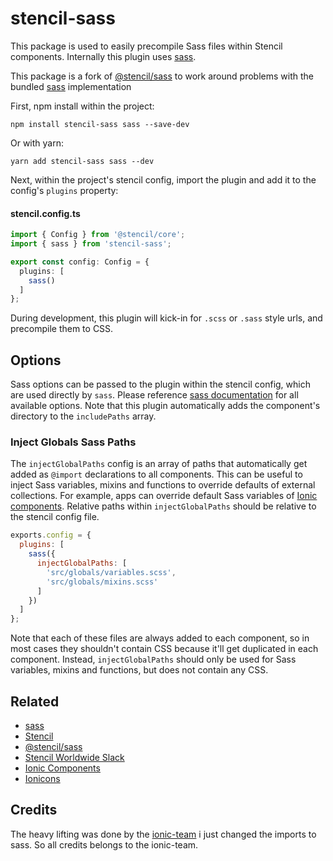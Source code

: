 # stencil-sass


This package is used to easily precompile Sass files within Stencil components. Internally this plugin uses [sass](https://www.npmjs.com/package/sass).

This package is a fork of [@stencil/sass](https://github.com/ionic-team/stencil-sass) to work around problems with the bundled [sass](https://www.npmjs.com/package/sass) implementation

First, npm install within the project:

```
npm install stencil-sass sass --save-dev
```

Or with yarn:
```
yarn add stencil-sass sass --dev
```

Next, within the project's stencil config, import the plugin and add it to the config's `plugins` property:

#### stencil.config.ts
```ts
import { Config } from '@stencil/core';
import { sass } from 'stencil-sass';

export const config: Config = {
  plugins: [
    sass()
  ]
};
```

During development, this plugin will kick-in for `.scss` or `.sass` style urls, and precompile them to CSS.


## Options

Sass options can be passed to the plugin within the stencil config, which are used directly by `sass`. Please reference [sass documentation](https://www.npmjs.com/package/sass) for all available options. Note that this plugin automatically adds the component's directory to the `includePaths` array.


### Inject Globals Sass Paths

The `injectGlobalPaths` config is an array of paths that automatically get added as `@import` declarations to all components. This can be useful to inject Sass variables, mixins and functions to override defaults of external collections. For example, apps can override default Sass variables of [Ionic components](https://www.npmjs.com/package/@ionic/core). Relative paths within `injectGlobalPaths` should be relative to the stencil config file.

```js
exports.config = {
  plugins: [
    sass({
      injectGlobalPaths: [
        'src/globals/variables.scss',
        'src/globals/mixins.scss'
      ]
    })
  ]
};
```

Note that each of these files are always added to each component, so in most cases they shouldn't contain CSS because it'll get duplicated in each component. Instead, `injectGlobalPaths` should only be used for Sass variables, mixins and functions, but does not contain any CSS.


## Related

* [sass](https://www.npmjs.com/package/sass)
* [Stencil](https://stenciljs.com/)
* [@stencil/sass](https://www.npmjs.com/package/@stencil/sass)
* [Stencil Worldwide Slack](https://stencil-worldwide.slack.com)
* [Ionic Components](https://www.npmjs.com/package/@ionic/core)
* [Ionicons](http://ionicons.com/)

## Credits

The heavy lifting was done by the [ionic-team](https://github.com/ionic-team) i just changed the imports to sass.
So all credits belongs to the ionic-team.
